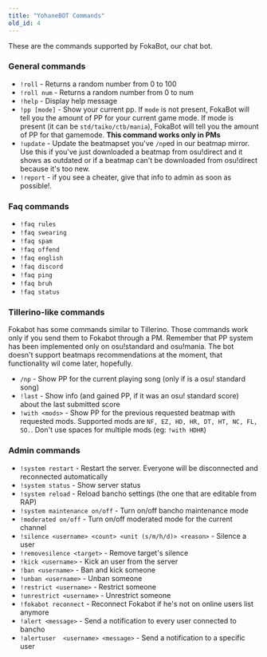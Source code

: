 ```yaml
---
title: "YohaneBOT Commands"
old_id: 4
---
```

These are the commands supported by FokaBot, our chat bot.  

### General commands
- `!roll` - Returns a random number from 0 to 100  
- `!roll num` - Returns a random number from 0 to num  
- `!help` - Display help message  
- `!pp [mode]` - Show your current pp. If `mode` is not present, FokaBot will tell you the amount of PP for your current game mode. If mode is present (it can be `std/taiko/ctb/mania`), FokaBot will tell you the amount of PP for that gamemode. **This command works only in PMs**
- `!update` - Update the beatmapset you've `/np`ed in our beatmap mirror. Use this if you've just downloaded a beatmap from osu!direct and it shows as outdated or if a beatmap can't be downloaded from osu!direct because it's too new.
- `!report` - if you see a cheater, give that info to admin as soon as possible!.

### Faq commands
- `!faq rules`  
- `!faq swearing`  
- `!faq spam`  
- `!faq offend`  
- `!faq english`    
- `!faq discord`    
- `!faq ping`
- `!faq bruh`
- `!faq status`  

### Tillerino-like commands
Fokabot has some commands similar to Tillerino. Those commands work only if you send them to Fokabot through a PM. Remember that PP system has been implemented only on osu!standard and osu!mania. The bot doesn't support beatmaps recommendations at the moment, that functionality wil come later, hopefully.

- `/np` - Show PP for the current playing song  (only if is a osu! standard song)  
- `!last` - Show info (and gained PP, if it was an osu! standard score) about the last submitted score  
- `!with <mods>` - Show PP for the previous requested beatmap with requested mods. Supported mods are `NF, EZ, HD, HR, DT, HT, NC, FL, SO.`. Don't use spaces for multiple mods (eg: `!with HDHR`)

### Admin commands
- `!system restart` - Restart the server. Everyone will be disconnected and reconnected automatically  
- `!system status` - Show server status  
- `!system reload` - Reload bancho settings (the one that are editable from RAP)  
- `!system maintenance on/off` - Turn on/off bancho maintenance mode  
- `!moderated on/off` - Turn on/off moderated mode for the current channel  
- `!silence <username> <count> <unit (s/m/h/d)> <reason>` - Silence a user  
- `!removesilence <target>` - Remove target's silence   
- `!kick <username>` - Kick an user from the server  
- `!ban <username>` - Ban and kick someone  
- `!unban <username>` - Unban someone  
- `!restrict <username>` - Restrict someone  
- `!unrestrict <username>` - Unrestrict someone  
- `!fokabot reconnect` - Reconnect Fokabot if he's not on online users list anymore  
- `!alert <message>` - Send a notification to every user connected to bancho  
- `!alertuser  <username> <message>` - Send a notification to a specific user
